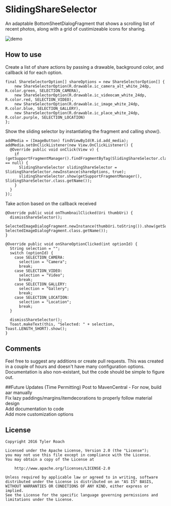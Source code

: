 # SlidingShareSelector

An adaptable BottomSheetDialogFragment that shows a scrolling list of recent photos, along with a grid of custimizeable icons for sharing. 

![demo](preview.gif?raw=true "Demo Preview")

## How to use

Create a list of share actions by passing a drawable, background color, and callback id for each option.
```
final ShareSelectorOption[] shareOptions = new ShareSelectorOption[] {
    new ShareSelectorOption(R.drawable.ic_camera_alt_white_24dp, R.color.green, SELECTION_CAMERA),
    new ShareSelectorOption(R.drawable.ic_videocam_white_24dp, R.color.red, SELECTION_VIDEO),
    new ShareSelectorOption(R.drawable.ic_image_white_24dp, R.color.blue, SELECTION_GALLERY),
    new ShareSelectorOption(R.drawable.ic_place_white_24dp, R.color.purple, SELECTION_LOCATION)
};
```
Show the sliding selector by instantiating the fragment and calling show().
```
addMedia = (ImageButton) findViewById(R.id.add_media);
addMedia.setOnClickListener(new View.OnClickListener() {
  @Override public void onClick(View v) {
    if (getSupportFragmentManager().findFragmentByTag(SlidingShareSelector.class.getName()) == null) {
      SlidingShareSelector slidingShareSelector = SlidingShareSelector.newInstance(shareOptions, true);
      slidingShareSelector.show(getSupportFragmentManager(), SlidingShareSelector.class.getName());
    }
  }
});
```
Take action based on the callback received
```
@Override public void onThumbnailClicked(Uri thumbUri) {
  dismissShareSelector();
  SelectedImageDialogFragment.newInstance(thumbUri.toString()).show(getSupportFragmentManager(), SelectedImageDialogFragment.class.getName());
}

@Override public void onShareOptionClicked(int optionId) {
  String selection = "";
  switch (optionId) {
    case SELECTION_CAMERA:
      selection = "Camera";
      break;
    case SELECTION_VIDEO:
      selection = "Video";
      break;
    case SELECTION_GALLERY:
      selection = "Gallery";
      break;
    case SELECTION_LOCATION:
      selection = "Location";
      break;
  }

  dismissShareSelector();
  Toast.makeText(this, "Selected: " + selection, Toast.LENGTH_SHORT).show();
}
```

## Comments
Feel free to suggest any additions or create pull requests. 
This was created in a couple of hours and doesn't have many configuration options. 
Documentation is also non-existant, but the code should be simple to figure out. 

##Future Updates (Time Permitting)
Post to MavenCentral - For now, build aar manually<br>
Fix lazy paddings/margins/itemdecorations to properly follow material design<br>
Add documentation to code<br>
Add more customization options

## License
```
Copyright 2016 Tyler Roach

Licensed under the Apache License, Version 2.0 (the "License");
you may not use this file except in compliance with the License.
You may obtain a copy of the License at

    http://www.apache.org/licenses/LICENSE-2.0

Unless required by applicable law or agreed to in writing, software
distributed under the License is distributed on an "AS IS" BASIS,
WITHOUT WARRANTIES OR CONDITIONS OF ANY KIND, either express or implied.
See the License for the specific language governing permissions and
limitations under the License.
```
